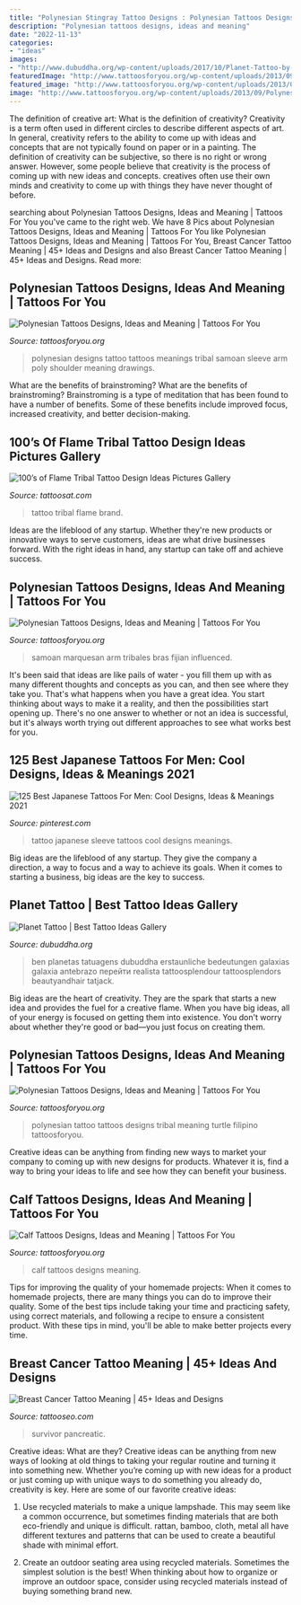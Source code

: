 ```yaml
---
title: "Polynesian Stingray Tattoo Designs : Polynesian Tattoos Designs, Ideas And Meaning"
description: "Polynesian tattoos designs, ideas and meaning"
date: "2022-11-13"
categories:
- "ideas"
images:
- "http://www.dubuddha.org/wp-content/uploads/2017/10/Planet-Tattoo-by-Ben-Klishevskiy.jpg"
featuredImage: "http://www.tattoosforyou.org/wp-content/uploads/2013/09/Polynesian-Tattoo-Art.jpg"
featured_image: "http://www.tattoosforyou.org/wp-content/uploads/2013/09/Polynesian-Tattoo-Designs-and-Meanings-682x1024.jpg"
image: "http://www.tattoosforyou.org/wp-content/uploads/2013/09/Polynesian-Tattoo-Art.jpg"
---
```



The definition of creative art: What is the definition of creativity?
Creativity is a term often used in different circles to describe different aspects of art. In general, creativity refers to the ability to come up with ideas and concepts that are not typically found on paper or in a painting. The definition of creativity can be subjective, so there is no right or wrong answer. However, some people believe that creativity is the process of coming up with new ideas and concepts. creatives often use their own minds and creativity to come up with things they have never thought of before.

	

		
searching about Polynesian Tattoos Designs, Ideas and Meaning | Tattoos For You you've came to the right web. We have 8 Pics about Polynesian Tattoos Designs, Ideas and Meaning | Tattoos For You like Polynesian Tattoos Designs, Ideas and Meaning | Tattoos For You, Breast Cancer Tattoo Meaning | 45+ Ideas and Designs and also Breast Cancer Tattoo Meaning | 45+ Ideas and Designs. Read more:
		
    
## Polynesian Tattoos Designs, Ideas And Meaning | Tattoos For You

<img loading=lazy src="http://www.tattoosforyou.org/wp-content/uploads/2013/09/Polynesian-Tattoo-Designs-and-Meanings-682x1024.jpg" onerror="this.onerror=null;this.src='https://tse1.mm.bing.net/th?id=OIP.fciuw9WF6dIvR6oKHGT--gHaLH&amp;pid=15.1';" alt="Polynesian Tattoos Designs, Ideas and Meaning | Tattoos For You">

_Source: tattoosforyou.org_

>polynesian designs tattoo tattoos meanings tribal samoan sleeve arm poly shoulder meaning drawings. 

	

What are the benefits of brainstroming?
What are the benefits of brainstroming? Brainstroming is a type of meditation that has been found to have a number of benefits. Some of these benefits include improved focus, increased creativity, and better decision-making.

    
## 100’s Of Flame Tribal Tattoo Design Ideas Pictures Gallery

<img loading=lazy src="http://tattoosat.com/wp-content/uploads/2014/12/Flame-Tribal-Tattoo4.jpeg" onerror="this.onerror=null;this.src='https://tse4.mm.bing.net/th?id=OIP.Th_C3c318GJQsrCuzxvK-AHaJ4&amp;pid=15.1';" alt="100’s of Flame Tribal Tattoo Design Ideas Pictures Gallery">

_Source: tattoosat.com_

>tattoo tribal flame brand. 

	

Ideas are the lifeblood of any startup. Whether they're new products or innovative ways to serve customers, ideas are what drive businesses forward. With the right ideas in hand, any startup can take off and achieve success.

    
## Polynesian Tattoos Designs, Ideas And Meaning | Tattoos For You

<img loading=lazy src="https://www.tattoosforyou.org/wp-content/uploads/2013/09/Polynesian-Half-Sleeve-Tattoo.jpg" onerror="this.onerror=null;this.src='https://tse3.mm.bing.net/th?id=OIP.muB3u2H4jVbxw9weBAkyTwHaLG&amp;pid=15.1';" alt="Polynesian Tattoos Designs, Ideas and Meaning | Tattoos For You">

_Source: tattoosforyou.org_

>samoan marquesan arm tribales bras fijian influenced. 

	

It's been said that ideas are like pails of water - you fill them up with as many different thoughts and concepts as you can, and then see where they take you. That's what happens when you have a great idea. You start thinking about ways to make it a reality, and then the possibilities start opening up. There's no one answer to whether or not an idea is successful, but it's always worth trying out different approaches to see what works best for you.

    
## 125 Best Japanese Tattoos For Men: Cool Designs, Ideas &amp; Meanings 2021

<img loading=lazy src="https://i.pinimg.com/736x/a8/90/3b/a8903bf99db28df76d38f61424b3c78b.jpg" onerror="this.onerror=null;this.src='https://tse2.mm.bing.net/th?id=OIP.LqKbvqt_ALNU3rEfwVHLPAHaLq&amp;pid=15.1';" alt="125 Best Japanese Tattoos For Men: Cool Designs, Ideas &amp; Meanings 2021">

_Source: pinterest.com_

>tattoo japanese sleeve tattoos cool designs meanings. 

	

Big ideas are the lifeblood of any startup. They give the company a direction, a way to focus and a way to achieve its goals. When it comes to starting a business, big ideas are the key to success.

    
## Planet Tattoo | Best Tattoo Ideas Gallery

<img loading=lazy src="http://www.dubuddha.org/wp-content/uploads/2017/10/Planet-Tattoo-by-Ben-Klishevskiy.jpg" onerror="this.onerror=null;this.src='https://tse2.mm.bing.net/th?id=OIP.kYrrAit9cWbJnlt4N0do_QHaJQ&amp;pid=15.1';" alt="Planet Tattoo | Best Tattoo Ideas Gallery">

_Source: dubuddha.org_

>ben planetas tatuagens dubuddha erstaunliche bedeutungen galaxias galaxia antebrazo перейти realista tattoosplendour tattoosplendors beautyandhair tatjack. 

	

Big ideas are the heart of creativity. They are the spark that starts a new idea and provides the fuel for a creative flame. When you have big ideas, all of your energy is focused on getting them into existence. You don't worry about whether they're good or bad—you just focus on creating them.

    
## Polynesian Tattoos Designs, Ideas And Meaning | Tattoos For You

<img loading=lazy src="http://www.tattoosforyou.org/wp-content/uploads/2013/09/Polynesian-Tattoo-Art.jpg" onerror="this.onerror=null;this.src='https://tse1.mm.bing.net/th?id=OIP.jsLFIbLnqFt01YegjiJIzgHaJ3&amp;pid=15.1';" alt="Polynesian Tattoos Designs, Ideas and Meaning | Tattoos For You">

_Source: tattoosforyou.org_

>polynesian tattoo tattoos designs tribal meaning turtle filipino tattoosforyou. 

	

Creative ideas can be anything from finding new ways to market your company to coming up with new designs for products. Whatever it is, find a way to bring your ideas to life and see how they can benefit your business.

    
## Calf Tattoos Designs, Ideas And Meaning | Tattoos For You

<img loading=lazy src="https://www.tattoosforyou.org/wp-content/uploads/2016/05/Calf-Tattoos-Men.jpg" onerror="this.onerror=null;this.src='https://tse3.mm.bing.net/th?id=OIP.AfFgnn-Mk8FypLvNSYg_8wAAAA&amp;pid=15.1';" alt="Calf Tattoos Designs, Ideas and Meaning | Tattoos For You">

_Source: tattoosforyou.org_

>calf tattoos designs meaning. 

	

Tips for improving the quality of your homemade projects:
When it comes to homemade projects, there are many things you can do to improve their quality. Some of the best tips include taking your time and practicing safety, using correct materials, and following a recipe to ensure a consistent product. With these tips in mind, you'll be able to make better projects every time.

    
## Breast Cancer Tattoo Meaning | 45+ Ideas And Designs

<img loading=lazy src="https://www.tattooseo.com/wp-content/uploads/2016/03/Breast-Cancer-Tattoos-12.jpg" onerror="this.onerror=null;this.src='https://tse3.mm.bing.net/th?id=OIP.rbmAY05E36vT3hunmGuFWQAAAA&amp;pid=15.1';" alt="Breast Cancer Tattoo Meaning | 45+ Ideas and Designs">

_Source: tattooseo.com_

>survivor pancreatic. 

	

Creative ideas: What are they?
Creative ideas can be anything from new ways of looking at old things to taking your regular routine and turning it into something new. Whether you’re coming up with new ideas for a product or just coming up with unique ways to do something you already do, creativity is key. Here are some of our favorite creative ideas: 
1. Use recycled materials to make a unique lampshade. This may seem like a common occurrence, but sometimes finding materials that are both eco-friendly and unique is difficult. rattan, bamboo, cloth, metal all have different textures and patterns that can be used to create a beautiful shade with minimal effort. 

2. Create an outdoor seating area using recycled materials. Sometimes the simplest solution is the best! When thinking about how to organize or improve an outdoor space, consider using recycled materials instead of buying something brand new.

